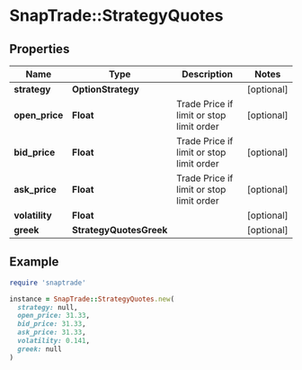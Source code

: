 # SnapTrade::StrategyQuotes

## Properties

| Name | Type | Description | Notes |
| ---- | ---- | ----------- | ----- |
| **strategy** | **OptionStrategy** |  | [optional] |
| **open_price** | **Float** | Trade Price if limit or stop limit order | [optional] |
| **bid_price** | **Float** | Trade Price if limit or stop limit order | [optional] |
| **ask_price** | **Float** | Trade Price if limit or stop limit order | [optional] |
| **volatility** | **Float** |  | [optional] |
| **greek** | **StrategyQuotesGreek** |  | [optional] |

## Example

```ruby
require 'snaptrade'

instance = SnapTrade::StrategyQuotes.new(
  strategy: null,
  open_price: 31.33,
  bid_price: 31.33,
  ask_price: 31.33,
  volatility: 0.141,
  greek: null
)
```

